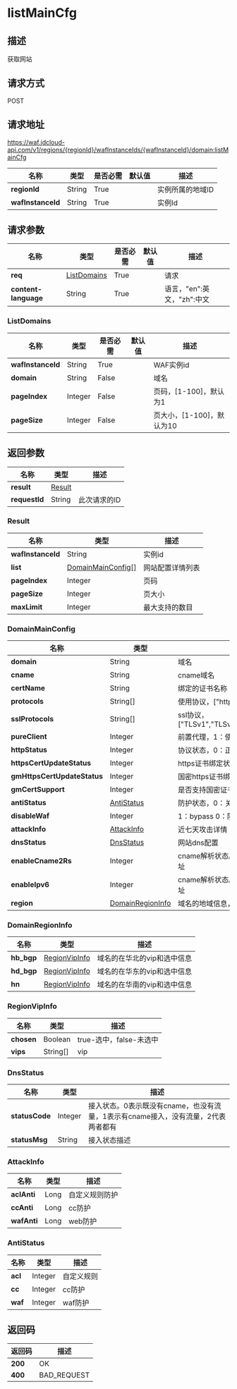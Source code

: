 # listMainCfg


## 描述
获取网站

## 请求方式
POST

## 请求地址
https://waf.jdcloud-api.com/v1/regions/{regionId}/wafInstanceIds/{wafInstanceId}/domain:listMainCfg

|名称|类型|是否必需|默认值|描述|
|---|---|---|---|---|
|**regionId**|String|True| |实例所属的地域ID|
|**wafInstanceId**|String|True| |实例Id|

## 请求参数
|名称|类型|是否必需|默认值|描述|
|---|---|---|---|---|
|**req**|[ListDomains](listmaincfg#listdomains)|True| |请求|
|**content-language**|String|True| |语言，"en":英文，"zh":中文|

### <div id="listdomains">ListDomains</div>
|名称|类型|是否必需|默认值|描述|
|---|---|---|---|---|
|**wafInstanceId**|String|True| |WAF实例id|
|**domain**|String|False| |域名|
|**pageIndex**|Integer|False| |页码，[1-100]，默认为1|
|**pageSize**|Integer|False| |页大小，[1-100]，默认为10|

## 返回参数
|名称|类型|描述|
|---|---|---|
|**result**|[Result](listmaincfg#result)| |
|**requestId**|String|此次请求的ID|

### <div id="result">Result</div>
|名称|类型|描述|
|---|---|---|
|**wafInstanceId**|String|实例id|
|**list**|[DomainMainConfig[]](listmaincfg#domainmainconfig)|网站配置详情列表|
|**pageIndex**|Integer|页码|
|**pageSize**|Integer|页大小|
|**maxLimit**|Integer|最大支持的数目|
### <div id="domainmainconfig">DomainMainConfig</div>
|名称|类型|描述|
|---|---|---|
|**domain**|String|域名|
|**cname**|String|cname域名|
|**certName**|String|绑定的证书名称|
|**protocols**|String[]|使用协议，["http","https"]|
|**sslProtocols**|String[]|ssl协议，["TLSv1","TLSv1.1","TLSv1.2","SSLv2","SSLv3"]|
|**pureClient**|Integer|前置代理，1：使用 0：不使用|
|**httpStatus**|Integer|协议状态，0：正常|
|**httpsCertUpdateStatus**|Integer|https证书绑定状态|
|**gmHttpsCertUpdateStatus**|Integer|国密https证书绑定状态|
|**gmCertSupport**|Integer|是否支持国密证书|
|**antiStatus**|[AntiStatus](listmaincfg#antistatus)|防护状态，0：关闭 1：开启|
|**disableWaf**|Integer|1：bypass 0：防护模式|
|**attackInfo**|[AttackInfo](listmaincfg#attackinfo)|近七天攻击详情|
|**dnsStatus**|[DnsStatus](listmaincfg#dnsstatus)|网站dns配置|
|**enableCname2Rs**|Integer|cname解析状态。0为解析到VIP，1为解析到回源地址|
|**enableIpv6**|Integer|cname解析状态。0为解析到VIP，1为解析到回源地址|
|**region**|[DomainRegionInfo](listmaincfg#domainregioninfo)|域名的地域信息，类型是map[string]regionVipInfo|
### <div id="domainregioninfo">DomainRegionInfo</div>
|名称|类型|描述|
|---|---|---|
|**hb_bgp**|[RegionVipInfo](listmaincfg#regionvipinfo)|域名的在华北的vip和选中信息|
|**hd_bgp**|[RegionVipInfo](listmaincfg#regionvipinfo)|域名的在华东的vip和选中信息|
|**hn**|[RegionVipInfo](listmaincfg#regionvipinfo)|域名的在华南的vip和选中信息|
### <div id="regionvipinfo">RegionVipInfo</div>
|名称|类型|描述|
|---|---|---|
|**chosen**|Boolean|true-选中，false-未选中|
|**vips**|String[]|vip|
### <div id="dnsstatus">DnsStatus</div>
|名称|类型|描述|
|---|---|---|
|**statusCode**|Integer|接入状态。0表示既没有cname，也没有流量，1表示有cname接入，没有流量，2代表两者都有|
|**statusMsg**|String|接入状态描述|
### <div id="attackinfo">AttackInfo</div>
|名称|类型|描述|
|---|---|---|
|**aclAnti**|Long|自定义规则防护|
|**ccAnti**|Long|cc防护|
|**wafAnti**|Long|web防护|
### <div id="antistatus">AntiStatus</div>
|名称|类型|描述|
|---|---|---|
|**acl**|Integer|自定义规则|
|**cc**|Integer|cc防护|
|**waf**|Integer|waf防护|

## 返回码
|返回码|描述|
|---|---|
|**200**|OK|
|**400**|BAD_REQUEST|
